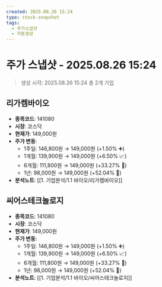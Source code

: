 ```yaml
---
created: 2025.08.26 15:24
type: stock-snapshot
tags:
  - 주가스냅샷
  - 자동생성
---
```


# 주가 스냅샷 - 2025.08.26 15:24

> 생성 시각: 2025.08.26 15:24
> 총 2개 기업


## 리가켐바이오
- **종목코드**: 141080
- **시장**: 코스닥
- **현재가**: 149,000원
- **주가 변동**:
  - 1주일: 146,800원 → 149,000원 (+1.50% ➕)
  - 1개월: 139,900원 → 149,000원 (+6.50% 📈)
  - 6개월: 111,800원 → 149,000원 (+33.27% 🚀)
  - 1년: 98,000원 → 149,000원 (+52.04% 🚀)
- **분석노트**: [[1. 기업분석/1.1 바이오/리가켐바이오]]


## 씨어스테크놀로지
- **종목코드**: 141080
- **시장**: 코스닥
- **현재가**: 149,000원
- **주가 변동**:
  - 1주일: 146,800원 → 149,000원 (+1.50% ➕)
  - 1개월: 139,900원 → 149,000원 (+6.50% 📈)
  - 6개월: 111,800원 → 149,000원 (+33.27% 🚀)
  - 1년: 98,000원 → 149,000원 (+52.04% 🚀)
- **분석노트**: [[1. 기업분석/1.1 바이오/씨어스테크놀로지]]


